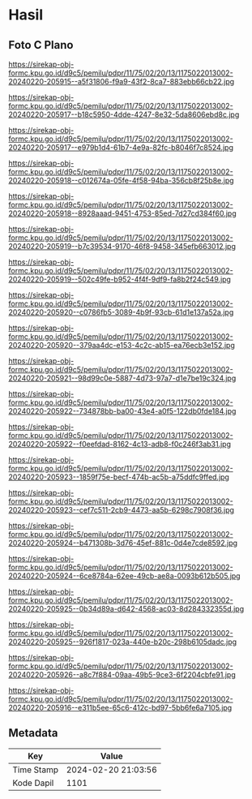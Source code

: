 # Hasil

## Foto C Plano

https://sirekap-obj-formc.kpu.go.id/d9c5/pemilu/pdpr/11/75/02/20/13/1175022013002-20240220-205915--a5f31806-f9a9-43f2-8ca7-883ebb66cb22.jpg

https://sirekap-obj-formc.kpu.go.id/d9c5/pemilu/pdpr/11/75/02/20/13/1175022013002-20240220-205917--b18c5950-4dde-4247-8e32-5da8606ebd8c.jpg

https://sirekap-obj-formc.kpu.go.id/d9c5/pemilu/pdpr/11/75/02/20/13/1175022013002-20240220-205917--e979b1d4-61b7-4e9a-82fc-b8046f7c8524.jpg

https://sirekap-obj-formc.kpu.go.id/d9c5/pemilu/pdpr/11/75/02/20/13/1175022013002-20240220-205918--c012674a-05fe-4f58-94ba-356cb8f25b8e.jpg

https://sirekap-obj-formc.kpu.go.id/d9c5/pemilu/pdpr/11/75/02/20/13/1175022013002-20240220-205918--8928aaad-9451-4753-85ed-7d27cd384f60.jpg

https://sirekap-obj-formc.kpu.go.id/d9c5/pemilu/pdpr/11/75/02/20/13/1175022013002-20240220-205919--b7c39534-9170-46f8-9458-345efb663012.jpg

https://sirekap-obj-formc.kpu.go.id/d9c5/pemilu/pdpr/11/75/02/20/13/1175022013002-20240220-205919--502c49fe-b952-4f4f-9df9-fa8b2f24c549.jpg

https://sirekap-obj-formc.kpu.go.id/d9c5/pemilu/pdpr/11/75/02/20/13/1175022013002-20240220-205920--c0786fb5-3089-4b9f-93cb-61d1e137a52a.jpg

https://sirekap-obj-formc.kpu.go.id/d9c5/pemilu/pdpr/11/75/02/20/13/1175022013002-20240220-205920--379aa4dc-e153-4c2c-ab15-ea76ecb3e152.jpg

https://sirekap-obj-formc.kpu.go.id/d9c5/pemilu/pdpr/11/75/02/20/13/1175022013002-20240220-205921--98d99c0e-5887-4d73-97a7-d1e7be19c324.jpg

https://sirekap-obj-formc.kpu.go.id/d9c5/pemilu/pdpr/11/75/02/20/13/1175022013002-20240220-205922--734878bb-ba00-43e4-a0f5-122db0fde184.jpg

https://sirekap-obj-formc.kpu.go.id/d9c5/pemilu/pdpr/11/75/02/20/13/1175022013002-20240220-205922--f0eefdad-8162-4c13-adb8-f0c246f3ab31.jpg

https://sirekap-obj-formc.kpu.go.id/d9c5/pemilu/pdpr/11/75/02/20/13/1175022013002-20240220-205923--1859f75e-becf-474b-ac5b-a75ddfc9ffed.jpg

https://sirekap-obj-formc.kpu.go.id/d9c5/pemilu/pdpr/11/75/02/20/13/1175022013002-20240220-205923--cef7c511-2cb9-4473-aa5b-6298c7908f36.jpg

https://sirekap-obj-formc.kpu.go.id/d9c5/pemilu/pdpr/11/75/02/20/13/1175022013002-20240220-205924--b471308b-3d76-45ef-881c-0d4e7cde8592.jpg

https://sirekap-obj-formc.kpu.go.id/d9c5/pemilu/pdpr/11/75/02/20/13/1175022013002-20240220-205924--6ce8784a-62ee-49cb-ae8a-0093b612b505.jpg

https://sirekap-obj-formc.kpu.go.id/d9c5/pemilu/pdpr/11/75/02/20/13/1175022013002-20240220-205925--0b34d89a-d642-4568-ac03-8d284332355d.jpg

https://sirekap-obj-formc.kpu.go.id/d9c5/pemilu/pdpr/11/75/02/20/13/1175022013002-20240220-205925--926f1817-023a-440e-b20c-298b6105dadc.jpg

https://sirekap-obj-formc.kpu.go.id/d9c5/pemilu/pdpr/11/75/02/20/13/1175022013002-20240220-205926--a8c7f884-09aa-49b5-9ce3-6f2204cbfe91.jpg

https://sirekap-obj-formc.kpu.go.id/d9c5/pemilu/pdpr/11/75/02/20/13/1175022013002-20240220-205916--e311b5ee-65c6-412c-bd97-5bb6fe6a7105.jpg


## Metadata

| Key        | Value               |
| ---------- | ------------------- |
| Time Stamp | 2024-02-20 21:03:56 |
| Kode Dapil | 1101                |




